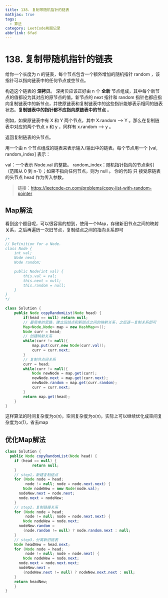 ```yaml
---
title: 138. 复制带随机指针的链表
mathjax: true
tags:
  - 算法
category: LeetCode刷题记录
abbrlink: 6fad
---
```

# 138. 复制带随机指针的链表

给你一个长度为 n 的链表，每个节点包含一个额外增加的随机指针 random ，该指针可以指向链表中的任何节点或空节点。

构造这个链表的 **深拷贝**。 深拷贝应该正好由 n 个 **全新** 节点组成，其中每个新节点的值都设为其对应的原节点的值。新节点的 next 指针和 random 指针也都应指向复制链表中的新节点，并使原链表和复制链表中的这些指针能够表示相同的链表状态。**复制链表中的指针都不应指向原链表中的节点** 。

例如，如果原链表中有 X 和 Y 两个节点，其中 X.random --> Y 。那么在复制链表中对应的两个节点 x 和 y ，同样有 x.random --> y 。

返回复制链表的头节点。

用一个由 n 个节点组成的链表来表示输入/输出中的链表。每个节点用一个 [val, random_index] 表示：

val：一个表示 Node.val 的整数。
random_index：随机指针指向的节点索引（范围从 0 到 n-1）；如果不指向任何节点，则为  null 。
你的代码 只 接受原链表的头节点 head 作为传入参数。

>  链接：https://leetcode-cn.com/problems/copy-list-with-random-pointer

<!-- more -->

## Map解法

看到这个题目呢，可以很容易的想到，使用一个Map，存储新旧节点之间的映射关系，之后再遍历一次旧节点，复制结点之间的指向关系即可

```java
/*
// Definition for a Node.
class Node {
    int val;
    Node next;
    Node random;

    public Node(int val) {
        this.val = val;
        this.next = null;
        this.random = null;
    }
}
*/

class Solution {
    public Node copyRandomList(Node head) {
        if(head == null) return null;
        // 最简单的思路，建立旧结点和新结点之间的映射关系，之后逐一复制关系即可
        Map<Node,Node> map = new HashMap<>();
        Node curr = head;
        // 创建映射关系
        while(curr != null){
            map.put(curr,new Node(curr.val));
            curr = curr.next;
        }
        // 复制节点间关系
        curr = head;
        while(curr != null){
            Node newNode = map.get(curr);
            newNode.next = map.get(curr.next);
            newNode.random = map.get(curr.random);
            curr = curr.next;
        }
        return map.get(head);
    }
}
```

这样算法的时间复杂度为o(n)，空间复杂度为o(n)，实际上可以继续优化成空间复杂度为o(1)，省去map

## 优化Map解法

```java
class Solution {
  public Node copyRandomList(Node head) {
    if (head == null) {
			return null;
    }
    // step1，新建复制结点
   	for (Node node = head; 
         node != null; node = node.next.next) {
    	Node nodeNew = new Node(node.val);
      nodeNew.next = node.next;
      node.next = nodeNew;
    }
    // step2，复制链接关系
    for (Node node = head; 
         node != null; node = node.next.next) {
    	Node nodeNew = node.next;
      nodeNew.random = 
        (node.random != null) ? node.random.next : null;
    }
    // step3，分离新旧链表
    Node headNew = head.next;
    for (Node node = head; 
         node != null; node = node.next) {
    	Node nodeNew = node.next;
      node.next = node.next.next;
      nodeNew.next = 
        (nodeNew.next != null) ? nodeNew.next.next : null;
    }
    return headNew;
    }
}
```

